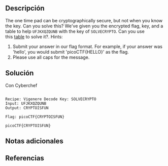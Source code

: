## Descripción
The one time pad can be cryptographically secure, but not when you know the key. Can you solve this? We've given you the encrypted flag, key, and a table to help `UFJKXQZQUNB` with the key of `SOLVECRYPTO`. Can you use this [table](https://jupiter.challenges.picoctf.org/static/1fd21547c154c678d2dab145c29f1d79/table.txt) to solve it?.
Hints:
1. Submit your answer in our flag format. For example, if your answer was 'hello', you would submit 'picoCTF{HELLO}' as the flag.
2. Please use all caps for the message.
## Solución 

Con Cyberchef

```

Recipe: Vigenere Decode Key: SOLVECRYPTO
Input: UFJKXQZQUNB
Output: CRYPTOISFUN

Flag: picoCTF{CRYPTOISFUN}

```

~~~
picoCTF{CRYPTOISFUN}
~~~


## Notas adicionales 



## Referencias
